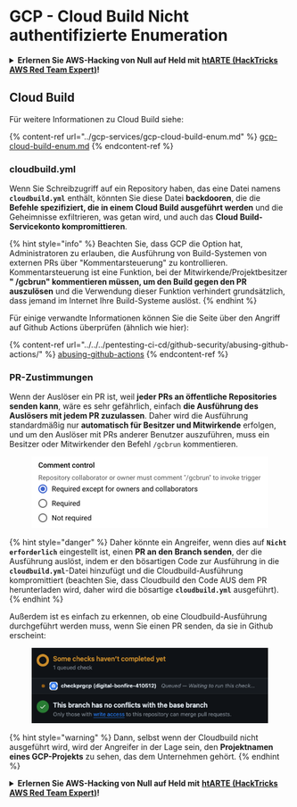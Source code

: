 # GCP - Cloud Build Nicht authentifizierte Enumeration

<details>

<summary><strong>Erlernen Sie AWS-Hacking von Null auf Held mit</strong> <a href="https://training.hacktricks.xyz/courses/arte"><strong>htARTE (HackTricks AWS Red Team Expert)</strong></a><strong>!</strong></summary>

Andere Möglichkeiten, HackTricks zu unterstützen:

* Wenn Sie Ihr **Unternehmen in HackTricks beworben sehen möchten** oder **HackTricks im PDF-Format herunterladen möchten**, überprüfen Sie die [**ABONNEMENTPLÄNE**](https://github.com/sponsors/carlospolop)!
* Holen Sie sich das [**offizielle PEASS & HackTricks-Merchandise**](https://peass.creator-spring.com)
* Entdecken Sie [**The PEASS Family**](https://opensea.io/collection/the-peass-family), unsere Sammlung exklusiver [**NFTs**](https://opensea.io/collection/the-peass-family)
* **Treten Sie der** 💬 [**Discord-Gruppe**](https://discord.gg/hRep4RUj7f) oder der [**Telegram-Gruppe**](https://t.me/peass) bei oder **folgen** Sie mir auf **Twitter** 🐦 [**@carlospolopm**](https://twitter.com/carlospolopm)**.**
* **Teilen Sie Ihre Hacking-Tricks, indem Sie PRs an die** [**HackTricks**](https://github.com/carlospolop/hacktricks) und [**HackTricks Cloud**](https://github.com/carlospolop/hacktricks-cloud) GitHub-Repositorys einreichen.

</details>

## Cloud Build

Für weitere Informationen zu Cloud Build siehe:

{% content-ref url="../gcp-services/gcp-cloud-build-enum.md" %}
[gcp-cloud-build-enum.md](../gcp-services/gcp-cloud-build-enum.md)
{% endcontent-ref %}

### cloudbuild.yml

Wenn Sie Schreibzugriff auf ein Repository haben, das eine Datei namens **`cloudbuild.yml`** enthält, könnten Sie diese Datei **backdooren**, die die **Befehle spezifiziert, die in einem Cloud Build ausgeführt werden** und die Geheimnisse exfiltrieren, was getan wird, und auch das **Cloud Build-Servicekonto kompromittieren**.

{% hint style="info" %}
Beachten Sie, dass GCP die Option hat, Administratoren zu erlauben, die Ausführung von Build-Systemen von externen PRs über "Kommentarsteuerung" zu kontrollieren. Kommentarsteuerung ist eine Funktion, bei der Mitwirkende/Projektbesitzer **" /gcbrun" kommentieren müssen, um den Build gegen den PR auszulösen** und die Verwendung dieser Funktion verhindert grundsätzlich, dass jemand im Internet Ihre Build-Systeme auslöst.
{% endhint %}

Für einige verwandte Informationen können Sie die Seite über den Angriff auf Github Actions überprüfen (ähnlich wie hier):

{% content-ref url="../../../pentesting-ci-cd/github-security/abusing-github-actions/" %}
[abusing-github-actions](../../../pentesting-ci-cd/github-security/abusing-github-actions/)
{% endcontent-ref %}

### PR-Zustimmungen

Wenn der Auslöser ein PR ist, weil **jeder PRs an öffentliche Repositories senden kann**, wäre es sehr gefährlich, einfach **die Ausführung des Auslösers mit jedem PR zuzulassen**. Daher wird die Ausführung standardmäßig nur **automatisch für Besitzer und Mitwirkende** erfolgen, und um den Auslöser mit PRs anderer Benutzer auszuführen, muss ein Besitzer oder Mitwirkender den Befehl `/gcbrun` kommentieren.

<figure><img src="../../../.gitbook/assets/image (339).png" alt="" width="563"><figcaption></figcaption></figure>

{% hint style="danger" %}
Daher könnte ein Angreifer, wenn dies auf **`Nicht erforderlich`** eingestellt ist, einen **PR an den Branch senden**, der die Ausführung auslöst, indem er den bösartigen Code zur Ausführung in die **`cloudbuild.yml`**-Datei hinzufügt und die Cloudbuild-Ausführung kompromittiert (beachten Sie, dass Cloudbuild den Code AUS dem PR herunterladen wird, daher wird die bösartige **`cloudbuild.yml`** ausgeführt).
{% endhint %}

Außerdem ist es einfach zu erkennen, ob eine Cloudbuild-Ausführung durchgeführt werden muss, wenn Sie einen PR senden, da sie in Github erscheint:

<figure><img src="../../../.gitbook/assets/image (340).png" alt=""><figcaption></figcaption></figure>

{% hint style="warning" %}
Dann, selbst wenn der Cloudbuild nicht ausgeführt wird, wird der Angreifer in der Lage sein, den **Projektnamen eines GCP-Projekts** zu sehen, das dem Unternehmen gehört.
{% endhint %}

<details>

<summary><strong>Erlernen Sie AWS-Hacking von Null auf Held mit</strong> <a href="https://training.hacktricks.xyz/courses/arte"><strong>htARTE (HackTricks AWS Red Team Expert)</strong></a><strong>!</strong></summary>

Andere Möglichkeiten, HackTricks zu unterstützen:

* Wenn Sie Ihr **Unternehmen in HackTricks beworben sehen möchten** oder **HackTricks im PDF-Format herunterladen möchten**, überprüfen Sie die [**ABONNEMENTPLÄNE**](https://github.com/sponsors/carlospolop)!
* Holen Sie sich das [**offizielle PEASS & HackTricks-Merchandise**](https://peass.creator-spring.com)
* Entdecken Sie [**The PEASS Family**](https://opensea.io/collection/the-peass-family), unsere Sammlung exklusiver [**NFTs**](https://opensea.io/collection/the-peass-family)
* **Treten Sie der** 💬 [**Discord-Gruppe**](https://discord.gg/hRep4RUj7f) oder der [**Telegram-Gruppe**](https://t.me/peass) bei oder **folgen** Sie mir auf **Twitter** 🐦 [**@carlospolopm**](https://twitter.com/carlospolopm)**.**
* **Teilen Sie Ihre Hacking-Tricks, indem Sie PRs an die** [**HackTricks**](https://github.com/carlospolop/hacktricks) und [**HackTricks Cloud**](https://github.com/carlospolop/hacktricks-cloud) GitHub-Repositorys einreichen.

</details>
